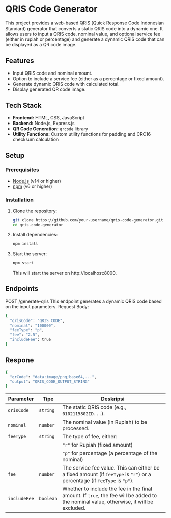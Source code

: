 # QRIS Code Generator

This project provides a web-based QRIS (Quick Response Code Indonesian Standard) generator that converts a static QRIS code into a dynamic one. It allows users to input a QRIS code, nominal value, and optional service fee (either in rupiah or percentage) and generate a dynamic QRIS code that can be displayed as a QR code image.

## Features

- Input QRIS code and nominal amount.
- Option to include a service fee (either as a percentage or fixed amount).
- Generate dynamic QRIS code with calculated total.
- Display generated QR code image.

## Tech Stack

- **Frontend:** HTML, CSS, JavaScript
- **Backend:** Node.js, Express.js
- **QR Code Generation:** `qrcode` library
- **Utility Functions:** Custom utility functions for padding and CRC16 checksum calculation

## Setup

### Prerequisites

- [Node.js](https://nodejs.org/) (v14 or higher)
- [npm](https://npmjs.com) (v6 or higher)

### Installation

1. Clone the repository:

   ```bash
   git clone https://github.com/your-username/qris-code-generator.git
   cd qris-code-generator
   ```
2. Install dependencies:
   ```bash
   npm install
   ```
3. Start the server:
   ```bash
   npm start
   ```
   This will start the server on http://localhost:8000.

## Endpoints

POST /generate-qris
This endpoint generates a dynamic QRIS code based on the input parameters.
Request Body:
```bash
{
  "qrisCode": "QRIS_CODE",
  "nominal": "100000",
  "feeType": "p",
  "fee": "2.5",
  "includeFee": true
}
```

## Respone

```bash
{
  "qrCode": "data:image/png;base64,...",
  "output": "QRIS_CODE_OUTPUT_STRING"
}
```
| Parameter   | Tipe     | Deskripsi                                                                                      |
|-------------|----------|------------------------------------------------------------------------------------------------|
| `qrisCode`  | `string` | The static QRIS code (e.g., `0102115802ID...`).                                                |
| `nominal`   | `number` | The nominal value (in Rupiah) to be processed.                                                 |
| `feeType`   | `string` | The type of fee, either:                                                                       |
|             |          |  `"r"` for Rupiah (fixed amount)                                                              |
|             |          |  `"p"` for percentage (a percentage of the nominal)                                           |
| `fee`       | `number` | The service fee value. This can either be a fixed amount (if `feeType` is `"r"`) or a percentage (if `feeType` is `"p"`). |
| `includeFee`| `boolean`| Whether to include the fee in the final amount. If `true`, the fee will be added to the nominal value, otherwise, it will be excluded. |



